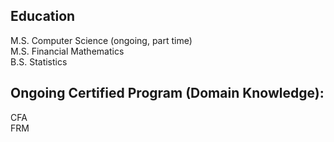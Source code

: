 ## Education
M.S. Computer Science (ongoing, part time)<br>
M.S. Financial Mathematics <br>
B.S. Statistics <br>

## Ongoing Certified Program (Domain Knowledge):
CFA <br>
FRM <br>

